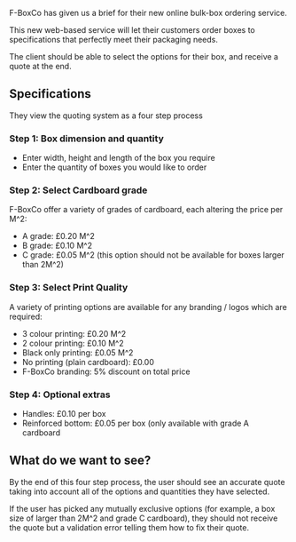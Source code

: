 F-BoxCo has given us a brief for their new online bulk-box ordering service.

This new web-based service will let their customers order boxes to specifications that perfectly meet their packaging needs.

The client should be able to select the options for their box, and receive a quote at the end.

## Specifications
They view the quoting system as a four step process

### Step 1: Box dimension and quantity
 - Enter width, height and length of the box you require
 - Enter the quantity of boxes you would like to order

### Step 2: Select Cardboard grade
F-BoxCo offer a variety of grades of cardboard, each altering the price per M^2:

 - A grade: £0.20 M^2
 - B grade: £0.10 M^2
 - C grade: £0.05 M^2 (this option should not be available for boxes larger than 2M^2)

### Step 3: Select Print Quality
A variety of printing options are available for any branding / logos which are required:

 - 3 colour printing: £0.20 M^2
 - 2 colour printing: £0.10 M^2
 - Black only printing: £0.05 M^2
 - No printing (plain cardboard): £0.00
 - F-BoxCo branding: 5% discount on total price

### Step 4: Optional extras
 - Handles: £0.10 per box
 - Reinforced bottom: £0.05 per box (only available with grade A cardboard


## What do we want to see?
By the end of this four step process, the user should see an accurate quote taking into account all of the options and quantities they have selected.

If the user has picked any mutually exclusive options (for example, a box size of larger than 2M^2 and grade C cardboard), they should not receive the quote but a validation error telling them how to fix their quote.